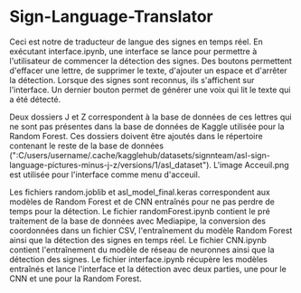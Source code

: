 # Sign-Language-Translator

Ceci est notre de traducteur de langue des signes en temps réel. En exécutant interface.ipynb, une interface se lance pour permettre à l'utilisateur de commencer la détection des signes. Des boutons permettent d'effacer une lettre, de supprimer le texte, d'ajouter un espace et d'arrêter la détection. Lorsque des signes sont reconnus, ils s'affichent sur l'interface. Un dernier bouton permet de générer une voix qui lit le texte qui a été détecté. 

Deux dossiers J et Z correspondent à la base de données de ces lettres qui ne sont pas présentes dans la base de données de Kaggle utilisée pour la Random Forest. Ces dossiers doivent être ajoutés dans le répertoire contenant le reste de la base de données (":C/users/username/.cache/kagglehub/datasets/signnteam/asl-sign-language-pictures-minus-j-z/versions/1/asl_dataset").
L'image Acceuil.png est utilisée pour l'interface comme menu d'acceuil.

Les fichiers random.joblib et asl_model_final.keras correspondent aux modèles de Random Forest et de CNN entraînés pour ne pas perdre de temps pour la détection.
Le fichier randomForest.ipynb contient le pré traitement de la base de données avec Mediapipe, la conversion des coordonnées dans un fichier CSV, l'entraînement du modèle Random Forest ainsi que la détection des signes en temps réel.
Le fichier CNN.ipynb contient l'entraînement du modèle de réseau de neuronnes ainsi que la détection des signes.
Le fichier interface.ipynb récupère les modèles entraînés et lance l'interface et la détection avec deux parties, une pour le CNN et une pour la Random Forest.
